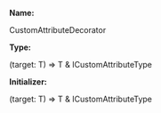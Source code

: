 **Name:**

CustomAttributeDecorator

**Type:**

<T extends Constructable>(target: T) => T & ICustomAttributeType<T>

**Initializer:**

<T extends Constructable>(target: T) => T & ICustomAttributeType<T>

